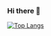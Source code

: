 ### Hi there 👋

<!--
**ViniciusLucasM/ViniciusLucasM** is a ✨ _special_ ✨ repository because its `README.md` (this file) appears on your GitHub profile.
<p align="left">
  <img src="https://komarev.com/ghpvc/?username=ViniciusLucasM&color=5E33FF&style=plastic" alt="nhoelzl"/>
</p>

Here are some ideas to get you started:

- 🔭 I’m currently working on ...
- 🌱 I’m currently learning ...
- 👯 I’m looking to collaborate on ...
- 🤔 I’m looking for help with ...
- 💬 Ask me about ...
- 📫 How to reach me: ...
- 😄 Pronouns: ...
- ⚡ Fun fact: ...
-->


[![Top Langs](https://github-readme-stats.vercel.app/api/top-langs/?username=ViniciusLucasM&layout=compact&theme=radical)](https://github.com/anuraghazra/github-readme-stats)
